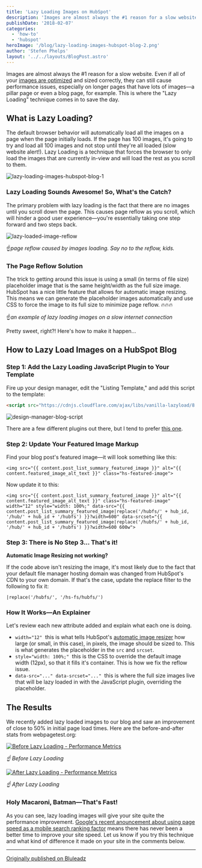 ```yaml
---
title: 'Lazy Loading Images on HubSpot'
description: 'Images are almost always the #1 reason for a slow website. Even if all of your images are optimized and sized correctly, they can still cause performance issues'
publishDate: '2018-02-07'
categories:
  - 'how-to'
  - 'hubspot'
heroImage: '/blog/lazy-loading-images-hubspot-blog-2.png'
author: 'Stefen Phelps'
layout: '../../layouts/BlogPost.astro'
---
```


Images are almost always the #1 reason for a slow website. Even if all of your [images are optimized](/blog/how-to-increase-your-pagespeed-insights-score-on-your-hubspot-website) and sized correctly, they can still cause performance issues, especially on longer pages that have lots of images—a pillar page or even a blog page, for example. This is where the "Lazy Loading" technique comes in to save the day.

## What is Lazy Loading?

The default browser behavior will automatically load all the images on a page when the page initially loads. If the page has 100 images, it's going to try and load all 100 images and not stop until they're all loaded (slow website alert!). Lazy Loading is a technique that forces the browser to only load the images that are currently in-view and will load the rest as you scroll to them.

![lazy-loading-images-hubspot-blog-1](/blog/lazy-loading-images-hubspot-blog-1.png)

### Lazy Loading Sounds Awesome! So, What's the Catch?

The primary problem with lazy loading is the fact that there are no images until you scroll down the page. This causes page reflow as you scroll, which will hinder a good user experience—you're essentially taking one step forward and two steps back.

![lazy-loaded-image-reflow](/blog/lazy-loaded-image-reflow.gif)

☝️*page reflow caused by images loading. Say no to the reflow, kids.*

### The Page Reflow Solution

The trick to getting around this issue is using a small (in terms of file size) placeholder image that is the same height/width as the full size image. HubSpot has a nice little feature that allows for automatic image resizing. This means we can generate the placeholder images automatically and use CSS to force the image to its full size to minimize page reflow. 🔥🔥🔥

☝️*an example of lazy loading images on a slow internet connection*

Pretty sweet, right?! Here's how to make it happen...

## How to Lazy Load Images on a HubSpot Blog

### Step 1: Add the Lazy Loading JavaScript Plugin to Your Template

Fire up your design manager, edit the "Listing Template," and add this script to the template:

```html
<script src="https://cdnjs.cloudflare.com/ajax/libs/vanilla-lazyload/8.6.0/lazyload.min.js"></script>
```

![design-manager-blog-script](/blog/design-manager-blog-script.png)

There are a few different plugins out there, but I tend to prefer [this one](http://www.andreaverlicchi.eu/lazyload/).

### Step 2: Update Your Featured Image Markup

Find your blog post's featured image—it will look something like this:

```twig
<img src="{{ content.post_list_summary_featured_image }}" alt="{{ content.featured_image_alt_text }}" class="hs-featured-image">
```

Now update it to this:

```twig
<img src="{{ content.post_list_summary_featured_image }}" alt="{{ content.featured_image_alt_text }}" class="hs-featured-image" width="12" style="width: 100%;" data-src="{{ content.post_list_summary_featured_image|replace('/hubfs/' + hub_id, '/hub/' + hub_id + '/hubfs') }}?width=600" data-srcset="{{ content.post_list_summary_featured_image|replace('/hubfs/' + hub_id, '/hub/' + hub_id + '/hubfs') }}?width=600 600w">
```

### Step 3: There is No Step 3... That's it!

**Automatic Image Resizing not working?**

If the code above isn't resizing the image, it's most likely due to the fact that your default file manager hosting domain was changed from HubSpot's CDN to your own domain. If that's the case, update the replace filter to the following to fix it:

`|replace('/hubfs/', '/hs-fs/hubfs/')`

### How It Works—An Explainer

Let's review each new attribute added and explain what each one is doing.

- `width="12"`  this is what tells HubSpot's [automatic image resizer](https://knowledge.hubspot.com/articles/KCS_Article/COS-General/What-is-automatic-image-resizing) how large (or small, in this case), in pixels, the image should be sized to. This is what generates the placeholder in the `src` and `srcset`.
- `style="width: 100%;"`  this is the CSS to override the default image width (12px), so that it fills it's container. This is how we fix the reflow issue.
- `data-src="..." data-srcset="..."`  this is where the full size images live that will be lazy loaded in with the JavaScript plugin, overriding the placeholder.

## The Results

We recently added lazy loaded images to our blog and saw an improvement of close to 50% in initial page load times. Here are the before-and-after stats from webpagetest.org:

[![Before Lazy Loading - Performance Metrics](/blog/before-lazy-loading-metrics.png)](http://www.webpagetest.org/result/180201_79_f9735b4b0cd5e9237e3c76b24a9ffc14/)

_☝️ Before Lazy Loading_

[![After Lazy Loading - Performance Metrics](/blog/after-lazy-loading-metrics.png)](http://www.webpagetest.org/result/180201_1X_4724c585e24bf4e45e7e81559319ffdc/)

_☝️ After Lazy Loading_

### Holy Macaroni, Batman—That's Fast!

As you can see, lazy loading images will give your site quite the performance improvement. [Google's recent anouncement about using page speed as a mobile search ranking factor](https://webmasters.googleblog.com/2018/01/using-page-speed-in-mobile-search.html) means there has never been a better time to improve your site speed. Let us know if you try this technique and what kind of difference it made on your site in the comments below.

---

[Originally published on Bluleadz](https://www.bluleadz.com/blog/lazy-loading-images-on-hubspot)
